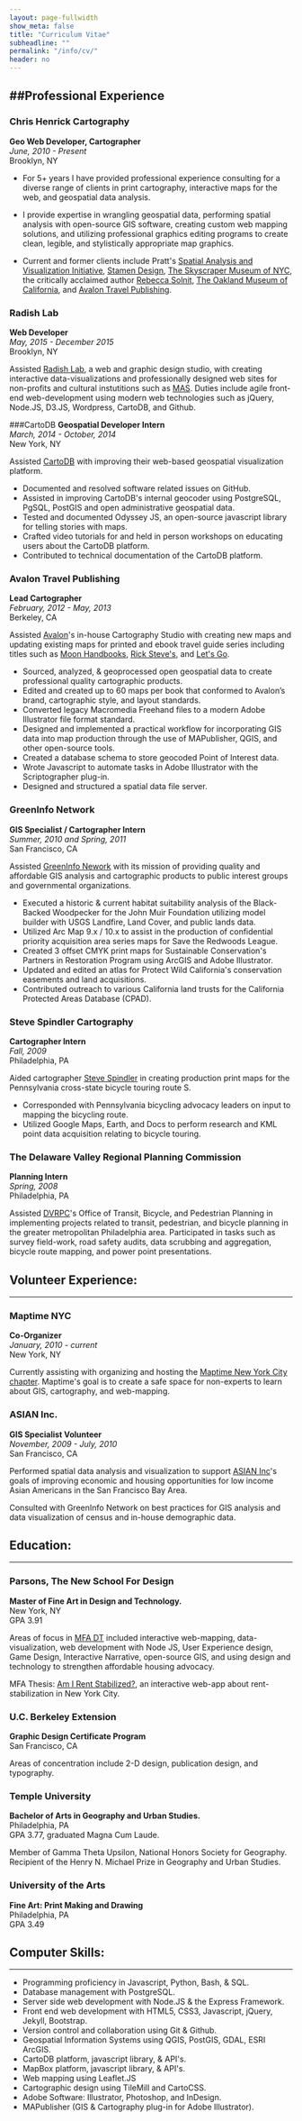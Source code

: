 ```yaml
---
layout: page-fullwidth
show_meta: false
title: "Curriculum Vitae"
subheadline: ""
permalink: "/info/cv/"
header: no
---
```


##Professional Experience
-----

### Chris Henrick Cartography
**Geo Web Developer, Cartographer**  
*June, 2010 - Present*  
Brooklyn, NY

- For 5+ years I have provided professional experience consulting for a diverse range of clients in print cartography, interactive maps for the web, and geospatial data analysis.
 
- I provide expertise in wrangling geospatial data, performing spatial analysis with open-source GIS software, creating custom web mapping solutions, and utilizing professional graphics editing programs to create clean, legible, and stylistically appropriate map graphics. 

- Current and former clients include Pratt's [Spatial Analysis and Visualization Initiative](https://www.pratt.edu/pratt-research-and-centers/spatial-analysis-visualization-initiative/), [Stamen Design](http://stamen.com/), [The Skyscraper Museum of NYC](http://skyscraper.org/), the critically acclaimed author [Rebecca Solnit](http://rebeccasolnit.net/), [The Oakland Museum of California](http://museumca.org/), and [Avalon Travel Publishing](http://avalontravelbooks.com/).

### Radish Lab 
**Web Developer**  
*May, 2015 - December 2015*  
Brooklyn, NY  

Assisted [Radish Lab](http://radishlab.com/), a web and graphic design studio, with creating interactive data-visualizations and professionally designed web sites for non-profits and cultural instutitions such as [MAS](http://mas.org/). Duties include agile front-end web-development using modern web technologies such as jQuery, Node.JS, D3.JS, Wordpress, CartoDB, and Github.

###CartoDB
**Geospatial Developer Intern**  
*March, 2014 - October, 2014*   
New York, NY

Assisted [CartoDB](https://cartodb.com/) with improving their web-based geospatial visualization platform.

- Documented and resolved software related issues on GitHub.
- Assisted in improving CartoDB's internal geocoder using PostgreSQL, PgSQL, PostGIS and open administrative geospatial data.
- Tested and documented Odyssey JS, an open-source javascript library for telling stories with maps.
- Crafted video tutorials for and held in person workshops on educating users about the CartoDB platform.
- Contributed to technical documentation of the CartoDB platform.

### Avalon Travel Publishing
**Lead Cartographer**  
*February, 2012 - May, 2013*  
Berkeley, CA  

Assisted [Avalon](http://avalontravelbooks.com/)'s in-house Cartography Studio with creating new maps and updating existing maps for printed and ebook travel guide series including titles such as [Moon Handbooks](http://moon.com/), [Rick Steve's](https://www.ricksteves.com/), and [Let's Go](http://www.letsgo.com/). 

-  Sourced, analyzed, & geoprocessed open geospatial data to create professional quality cartographic products.
- Edited and created up to 60 maps per book that conformed to Avalon’s brand, cartographic style, and layout standards.
- Converted legacy Macromedia Freehand files to a modern Adobe Illustrator file format standard.
- Designed and implemented a practical workflow for incorporating GIS data into map production through the use of MAPublisher, QGIS, and other open-source tools.
- Created a database schema to store geocoded Point of Interest data.
- Wrote Javascript to automate tasks in Adobe Illustrator with the Scriptographer plug-in.
- Designed and structured a spatial data file server.


### GreenInfo Network
**GIS Specialist / Cartographer Intern**  
*Summer, 2010 and Spring, 2011*  
San Francisco, CA

Assisted [GreenInfo Nework](http://www.greeninfo.org/) with its mission of providing quality and affordable GIS analysis and cartographic products to public interest groups and governmental organizations.

- Executed a historic & current habitat suitability analysis of the Black-Backed Woodpecker for the John Muir Foundation utilizing model builder with USGS Landfire, Land Cover, and public lands data.
- Utilized Arc Map 9.x / 10.x to assist in the production of confidential priority acquisition area series maps for Save the Redwoods League.
- Created 3 offset CMYK print maps for Sustainable Conservation's Partners in Restoration Program using ArcGIS and Adobe Illustrator.
- Updated and edited an atlas for Protect Wild California's conservation easements and land acquisitions.
- Contributed outreach to various California land trusts for the California Protected Areas Database (CPAD).

### Steve Spindler Cartography
**Cartographer Intern**  
*Fall, 2009*  
Philadelphia, PA

Aided cartographer [Steve Spindler](http://www.bikemap.com/) in creating production print maps for the Pennsylvania cross-state bicycle touring route S.

- Corresponded with Pennsylvania bicycling advocacy leaders on input to mapping the bicycling route.
- Utilized Google Maps, Earth, and Docs to perform research and KML point data acquisition relating to bicycle touring.

### The Delaware Valley Regional Planning Commission
**Planning Intern**  
*Spring, 2008*  
Philadelphia, PA

Assisted [DVRPC](http://www.dvrpc.org/)'s Office of Transit, Bicycle, and Pedestrian Planning in implementing projects related to transit, pedestrian, and bicycle planning in the greater metropolitan Philadelphia area. Participated in tasks such as survey field-work, road safety audits, data scrubbing and aggregation, bicycle route mapping, and power point presentations.

## Volunteer Experience:
-----

### Maptime NYC 
**Co-Organizer**  
*January, 2010 - current*  
New York, NY  

Currently assisting with organizing and hosting the [Maptime New York City chapter](http://www.meetup.com/Maptime-NYC/). Maptime's goal is to create a safe space for non-experts to learn about GIS, cartography, and web-mapping.

### ASIAN Inc.
**GIS Specialist Volunteer**  
*November, 2009 - July, 2010*  
San Francisco, CA  

Performed spatial data analysis and visualization to support [ASIAN Inc](http://www.asianinc.org/)'s goals of improving economic and housing opportunities for low income Asian Americans in the San Francisco Bay Area.

Consulted with GreenInfo Network on best practices for GIS analysis and data visualization of census and in-house demographic data.

## Education:
-----

### Parsons, The New School For Design 
**Master of Fine Art in Design and Technology.**  
New York, NY  
GPA 3.91

Areas of focus in [MFA DT](http://www.newschool.edu/parsons/mfa-design-technology/) included interactive web-mapping, data-visualization, web development with Node JS, User Experience design, Game Design, Interactive Narrative, open-source GIS, and using design and technology to strengthen affordable housing advocacy.

MFA Thesis: [Am I Rent Stabilized?](https:amirentstabilized.com), an interactive web-app about rent-stabilization in New York City.

### U.C. Berkeley Extension 
**Graphic Design Certificate Program**  
San Francisco, CA

Areas of concentration include 2-D design, publication design, and typography.

### Temple University
**Bachelor of Arts in Geography and Urban Studies.**  
Philadelphia, PA  
GPA 3.77, graduated Magna Cum Laude.  

Member of Gamma Theta Upsilon, National Honors Society for Geography.
Recipient of the Henry N. Michael Prize in Geography and Urban Studies.

### University of the Arts
**Fine Art: Print Making and Drawing**  
Philadelphia, PA  
GPA 3.49  

## Computer Skills:
-----

- Programming proficiency in Javascript, Python, Bash, & SQL.
- Database management with PostgreSQL.  
- Server side web development with Node.JS & the Express Framework.
- Front end web development with HTML5, CSS3, Javascript, jQuery, Jekyll, Bootstrap.
- Version control and collaboration using Git & Github.
- Geospatial Information Systems using QGIS, PostGIS, GDAL, ESRI ArcGIS.
- CartoDB platform, javascript library, & API's.
- MapBox platform, javascript library, & API's.
- Web mapping using Leaflet.JS
- Cartographic design using TileMill and CartoCSS.
- Adobe Software: Illustrator, Photoshop, and InDesign.
- MAPublisher (GIS & Cartography plug-in for Adobe Illustrator).
